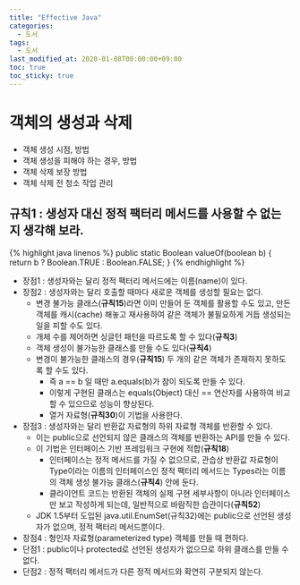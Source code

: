 ```yaml
---
title: "Effective Java"
categories: 
  - 도서
tags: 
  - 도서
last_modified_at: 2020-01-08T00:00:00+09:00
toc: true
toc_sticky: true
---
```

# 객체의 생성과 삭제
- 객체 생성 시점, 방법
- 객체 생성을 피해야 하는 경우, 방법
- 객체 삭제 보장 방법
- 객체 삭제 전 청소 작업 관리

## **규칙1** : 생성자 대신 정적 팩터리 메서드를 사용할 수 없는지 생각해 보라.
{% highlight java linenos %}
public static Boolean valueOf(boolean b) {
    return b ? Boolean.TRUE : Boolean.FALSE;
}
{% endhighlight %}
- 장점1 : 생성자와는 달리 정적 팩터리 메서드에는 이름(name)이 있다.
- 장점2 : 생성자와는 달리 호출할 때마다 새로운 객체를 생성할 필요는 없다.
  - 변경 불가능 클래스(**규칙15**)라면 이미 만들어 둔 객체를 활용할 수도 있고,
  만든 객체를 캐시(cache) 해놓고 재사용하여 같은 객체가 불필요하게 거듭 생성되는 일을 피할 수도 있다.
  - 개체 수를 제어하면 싱글턴 패턴을 따르도록 할 수 있다(**규칙3**)
  - 객체 생성이 불가능한 클래스를 만들 수도 있다(**규칙4**)
  - 변경이 불가능한 클래스의 경우(**규칙15**) 두 개의 같은 객체가 존재하지 못하도록 할 수도 있다.
    - 즉 a == b 일 때만 a.equals(b)가 참이 되도록 만들 수 있다.
    - 이렇게 구현된 클래스는 equals(Object) 대신 == 연산자를 사용하여 비교할 수 있으므로 성능이 향상된다.
    - 열거 자료형(**규칙30**)이 기법을 사용한다.
- 장점3 : 생성자와는 달리 반환값 자료형의 하위 자료형 객체를 반환할 수 있다.
  - 이는 public으로 선언되지 않은 클래스의 객체를 반환하는 API를 만들 수 있다.
  - 이 기법은 인터페이스 기반 프레임워크 구현에 적합(**규칙18**)
    - 인터페이스는 정적 메서드를 가질 수 없으므로, 관습상 반환값 자료형이 Type이라는 이름의 인터페이스인 정적 팩터리 메서드는 
    Types라는 이름의 객체 생성 불가능 클래스(**규칙4**) 안에 둔다.
    - 클라이언트 코드는 반환된 객체의 실제 구현 세부사항이 아니라 인터페이스만 보고 작성하게 되는데, 일반적으로 바람직한 습관이다(**규칙52**)
  - JDK 1.5부터 도입된 java.util.EnumSet(규칙32)에는 public으로 선언된 생성자가 없으며, 정적 팩터리 메서드뿐이다.
- 장점4 : 형인자 자료형(parameterized type) 객체를 만들 때 편하다.
- 단점1 : public이나 protected로 선언된 생성자가 없으므로 하위 클래스를 만들 수 없다.
- 단점2 : 정적 팩터리 메서드가 다른 정적 메서드와 확연히 구분되지 않는다.

